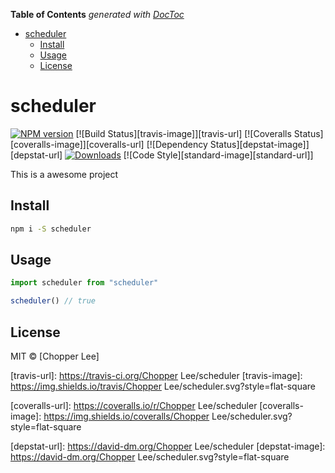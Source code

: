 <!-- START doctoc generated TOC please keep comment here to allow auto update -->
<!-- DON'T EDIT THIS SECTION, INSTEAD RE-RUN doctoc TO UPDATE -->
**Table of Contents**  *generated with [DocToc](https://github.com/thlorenz/doctoc)*

- [scheduler](#%25-name-%25)
  - [Install](#install)
  - [Usage](#usage)
  - [License](#license)

<!-- END doctoc generated TOC please keep comment here to allow auto update -->

# scheduler

[![NPM version][npm-image]][npm-url]
[![Build Status][travis-image]][travis-url]
[![Coveralls Status][coveralls-image]][coveralls-url]
[![Dependency Status][depstat-image]][depstat-url]
[![Downloads][download-badge]][npm-url]
[![Code Style][standard-image][standard-url]]

This is a awesome project

## Install

```sh
npm i -S scheduler
```

## Usage

```js
import scheduler from "scheduler"

scheduler() // true
```

## License

MIT © [Chopper Lee]

[npm-url]: https://npmjs.org/package/scheduler
[npm-image]: https://img.shields.io/npm/v/scheduler.svg?style=flat-square

[travis-url]: https://travis-ci.org/Chopper Lee/scheduler
[travis-image]: https://img.shields.io/travis/Chopper Lee/scheduler.svg?style=flat-square

[coveralls-url]: https://coveralls.io/r/Chopper Lee/scheduler
[coveralls-image]: https://img.shields.io/coveralls/Chopper Lee/scheduler.svg?style=flat-square

[depstat-url]: https://david-dm.org/Chopper Lee/scheduler
[depstat-image]: https://david-dm.org/Chopper Lee/scheduler.svg?style=flat-square

[download-badge]: http://img.shields.io/npm/dm/scheduler.svg?style=flat-square

[standard]: https://img.shields.io/badge/code_style-standard-brightgreen.svg